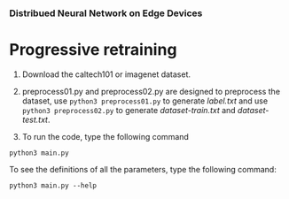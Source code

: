 ### Distribued Neural Network on Edge Devices

# Progressive retraining

1. Download the caltech101 or imagenet dataset.

2. preprocess01.py and preprocess02.py are designed to preprocess the dataset, use ```python3 preprocess01.py``` to generate *label.txt* and use ```python3 preprocess02.py``` to generate *dataset-train.txt* and *dataset-test.txt*.

3. To run the code, type the following command

```
python3 main.py
```
To see the definitions of all the parameters, type the following command:

```python3 main.py --help``` 

